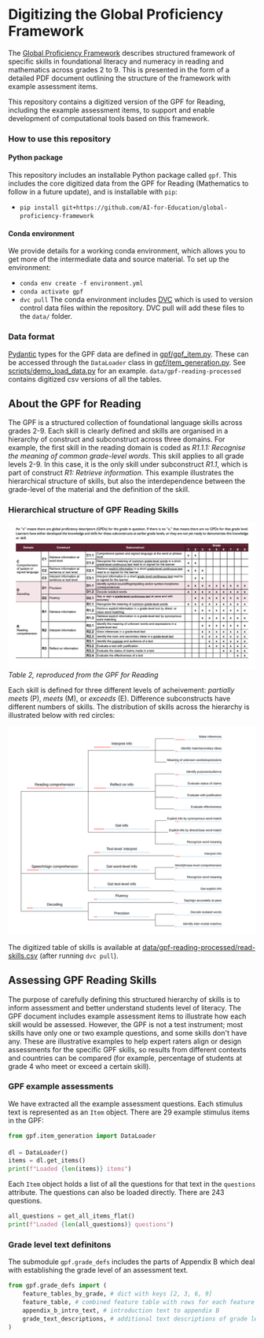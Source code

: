 # Digitizing the Global Proficiency Framework

The [Global Proficiency Framework](https://www.edu-links.org/resources/global-proficiency-framework-reading-and-mathematics) describes structured framework of specific skills in foundational literacy and numeracy in reading and mathematics across grades 2 to 9. This is presented in the form of a detailed PDF document outlining the structure of the framework with example assessment items.

This repository contains a digitized version of the GPF for Reading, including the example assessment items, to support and enable development of computational tools based on this framework.

### How to use this repository

#### Python package

This repository includes an installable Python package called `gpf`. This includes the core digitized data from the GPF for Reading (Mathematics to follow in a future update), and is installable with `pip`:

- `pip install git+https://github.com/AI-for-Education/global-proficiency-framework`

#### Conda environment

We provide details for a working conda environment, which allows you to get more of the intermediate data and source material. To set up the environment:
- `conda env create -f environment.yml`
- `conda activate gpf`
- `dvc pull`
The conda environment includes [DVC](https://dvc.org/) which is used to version control data files within the repository. DVC pull will add these files to the `data/` folder. 

### Data format

[Pydantic](https://docs.pydantic.dev/latest/) types for the GPF data are defined in [gpf/gpf_item.py](gpf/gpf_item.py). These can be accessed through the `DataLoader` class in [gpf/item_generation.py](gpf/item_generation.py). See [scripts/demo_load_data.py](scripts/demo_load_data.py) for an example. `data/gpf-reading-processed` contains digitized csv versions of all the tables. 

## About the GPF for Reading

The GPF is a structured collection of foundational language skills across grades 2-9. Each skill is clearly defined and skills are organised in a hierarchy of construct and subconstruct across three domains. For example, the first skill in the reading domain is coded as *R1.1.1: Recognise the meaning of common grade-level words*. This skill applies to all grade levels 2-9. In this case, it is the only skill under subconstruct *R1.1*, which is part of construct *R1: Retrieve information*. This example illustrates the hierarchical structure of skills, but also the interdependence between the grade-level of the material and the definition of the skill. 

### Hierarchical structure of GPF Reading Skills

![Hierarchical structure of GPF](plots/Table2.png)
*Table 2, reproduced from the GPF for Reading*

Each skill is defined for three different levels of acheivement: *partially meets* (P), *meets* (M), or *exceeds* (E).
Difference subconstructs have different numbers of skills. The distribution of skills across the hierarchy is illustrated below with red circles:

![Skills breakdown](plots/overview-tree-counts.svg)

The digitized table of skills is available at [data/gpf-reading-processed/read-skills.csv](data/gpf-reading-processed/read-skills.csv) (after running `dvc pull`).

## Assessing GPF Reading Skills

The purpose of carefully defining this structured hierarchy of skills is to inform assessment and better understand students level of literacy. The GPF document includes example assessment items to illustrate how each skill would be assessed. However, the GPF is not a test instrument; most skills have only one or two example questions, and some skills don't have any. These are illustrative examples to help expert raters align or design assessments for the specific GPF skills, so results from different contexts and countries can be compared (for example, percentage of students at grade 4 who meet or exceed a certain skill).

### GPF example assessments

We have extracted all the example assessment questions. Each stimulus text is represented as an `Item` object. There are 29 example stimulus items in the GPF:

```python
from gpf.item_generation import DataLoader

dl = DataLoader()
items = dl.get_items()
print(f"Loaded {len(items)} items")
```

Each `Item` object holds a list of all the questions for that text in the `questions` attribute. The questions can also be loaded directly. There are 243 questions. 

```python
all_questions = get_all_items_flat()
print(f"Loaded {len(all_questions)} questions")
```

### Grade level text definitons

The submodule `gpf.grade_defs` includes the parts of Appendix B which deal with establishing the grade level of an assessment text. 

```python
from gpf.grade_defs import (
    feature_tables_by_grade, # dict with keys [2, 3, 6, 9]
    feature_table, # combined feature table with rows for each feature
    appendix_b_intro_text, # introduction text to appendix B
    grade_text_descriptions, # additional text descriptions of grade levels
)
```
